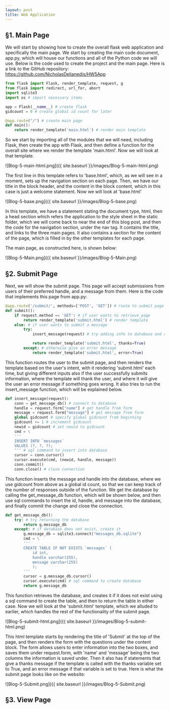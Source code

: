 ```yaml
---
layout: post
title: Web Application
---
```


## §1. Main Page

We will start by showing how to create the overall flask web application and specifically the main page.  We start by creating the main code document, app.py, which will house our functions and all of the Python code we will use.  Below is the code used to create the project and the main page.  Here is a link to the GitHub repository:  https://github.com/NicholasDelianedis/HW5App

```python
from flask import Flask, render_template, request, g
from flask import redirect, url_for, abort
import sqlite3
import os # import necessary items

app = Flask(__name__) # create flask
gidcount = 0 # create global id count for later

@app.route("/") # create main page
def main():
    return render_template('main.html') # render main template
```

So we start by importing all of the modules that we will need, including Flask, then create the app with Flask, and then define a function for the overall site where we render the template 'main.html'.  Now we will look at that template.

![Blog-5-main-html.png]({{ site.baseurl }}/images/Blog-5-main-html.png)

The first line in this template refers to 'base.html', which, as we will see in a moment, sets up the navigation section on each page.  Then, we have our title in the block header, and the content in the block content, which in this case is just a welcome statement.  Now we will look at 'base.html'

![Blog-5-base.png]({{ site.baseurl }}/images/Blog-5-base.png)

In this template, we have a statement stating the document type, html, then a head section which refers the application to the style sheet in the static folder, which we will come back to near the end of this blog post, and then the code for the navigation section, under the nav tag.  It contains the title, and links to the three main pages.  It also contains a section for the content of the page, which is filled in by the other templates for each page.

The main page, as constructed here, is shown below:

![Blog-5-Main.png]({{ site.baseurl }}/images/Blog-5-Main.png)

## §2. Submit Page

Next, we will show the submit page.  This page will accept submissions from users of their preferred handle, and a message from them.  Here is the code that implements this page from app.py:

```python
@app.route('/submit/', methods=['POST', 'GET']) # route to submit page
def submit():
    if request.method == 'GET': # if user wants to retrieve page
        return render_template('submit.html') # render template
    else: # if user wants to submit a message
        try:
            insert_message(request) # try adding info to database and return database successfully

            return render_template('submit.html', thanks=True)
        except: # otherwise give an error message
            return render_template('submit.html', error=True)
```

This function routes the user to the submit page, and then renders the template based on the user's intent, with it rendering 'submit.html' each time, but giving different inputs also if the user successfully submits information, where the template will thank the user, and where it will give the user an error message if something goes wrong.  It also tries to run the insert_message function, which will be explained below.

```python
def insert_message(request):
    conn = get_message_db() # connect to database
    handle = request.form["name"] # get handle from form
    message = request.form["message"] # get message from form
    global gidcount # specify global gidcount from beginning
    gidcount += 1 # increment gidcount
    newid = gidcount # set newid to gidcount
    cmd = \
    '''
    INSERT INTO `messages`
    VALUES (?, ?, ?);
    ''' # sql command to insert into database
    cursor = conn.cursor()
    cursor.execute(cmd, (newid, handle, message))
    conn.commit()
    conn.close() # close connection
```

This function inserts the message and handle into the database, where we use gidcount from above as a global id count, so that we can keep track of the number of responses outside of the function.  We get the database by calling the get_message_db function, which will be shown below, and then use sql commands to insert the id, handle, and message into the database, and finally commit the change and close the connection.

```python
def get_message_db():
    try: # try returning the database
        return g.message_db
    except: # if database does not exist, create it
        g.message_db = sqlite3.connect("messages_db.sqlite")
        cmd = \
        '''
        CREATE TABLE IF NOT EXISTS `messages` (
            id int,
            handle varchar(255),
            message varchar(255)
            );
        '''
        cursor = g.message_db.cursor()
        cursor.execute(cmd) # sql command to create database
        return g.message_db
```

This function retrieves the database, and creates it if it does not exist using a sql command to create the table, and then to return the table in either case.  Now we will look at the 'submit.html' template, which we alluded to earlier, which handles the rest of the functionality of the submit page.

![Blog-5-submit-html.png]({{ site.baseurl }}/images/Blog-5-submit-html.png)

This html template starts by rendering the title of 'Submit' at the top of the page, and then renders the form with the questions under the content block.  The form allows users to enter information into the two boxes, and saves them under request.form, with 'name' and 'message' being the two columns the information is saved under.  Then it also has if statements that give a thanks message if the template is called with the thanks variable set to True, and an error message if that variable is set to true.  Here is what the submit page looks like on the website:

![Blog-5-Submit.png]({{ site.baseurl }}/images/Blog-5-Submit.png)

## §3. View Page

